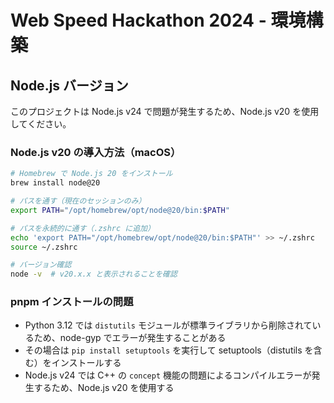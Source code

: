 # Web Speed Hackathon 2024 - 環境構築

## Node.js バージョン

このプロジェクトは Node.js v24 で問題が発生するため、Node.js v20 を使用してください。

### Node.js v20 の導入方法（macOS）

```bash
# Homebrew で Node.js 20 をインストール
brew install node@20

# パスを通す（現在のセッションのみ）
export PATH="/opt/homebrew/opt/node@20/bin:$PATH"

# パスを永続的に通す（.zshrc に追加）
echo 'export PATH="/opt/homebrew/opt/node@20/bin:$PATH"' >> ~/.zshrc
source ~/.zshrc

# バージョン確認
node -v  # v20.x.x と表示されることを確認
```

### pnpm インストールの問題

- Python 3.12 では `distutils` モジュールが標準ライブラリから削除されているため、node-gyp でエラーが発生することがある
- その場合は `pip install setuptools` を実行して setuptools（distutils を含む）をインストールする
- Node.js v24 では C++ の `concept` 機能の問題によるコンパイルエラーが発生するため、Node.js v20 を使用する